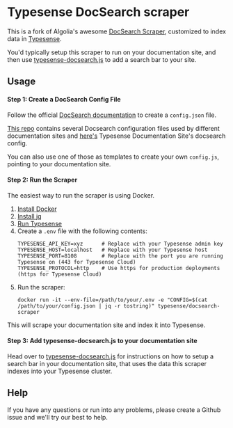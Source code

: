 # Typesense DocSearch scraper

This is a fork of Algolia's awesome [DocSearch Scraper](https://github.com/algolia/docsearch-scraper), customized to index data in [Typesense](https://typesense.org). 

You'd typically setup this scraper to run on your documentation site, and then use [typesense-docsearch.js](https://github.com/typesense/typesense-docsearch.js) to add a search bar to your site. 

## Usage

#### Step 1: Create a DocSearch Config File

Follow the official [DocSearch documentation](https://docsearch.algolia.com/docs/required-configuration/) to create a `config.json` file.

[This repo](https://github.com/algolia/docsearch-configs/tree/master/configs) contains several Docsearch configuration files used by different documentation sites and [here's](https://github.com/typesense/typesense-website/blob/master/docs-site/docsearch.config.js) Typesense Documentation Site's docsearch config.

You can also use one of those as templates to create your own `config.js`, pointing to your documentation site.

#### Step 2: Run the Scraper

The easiest way to run the scraper is using Docker.

1. [Install Docker](https://docs.docker.com/get-docker/)
2. [Install jq](https://stedolan.github.io/jq/download/)
3. [Run Typesense](https://typesense.org/docs/latest/guide/install-typesense.html)
4. Create a `.env` file with the following contents:
    ```
    TYPESENSE_API_KEY=xyz      # Replace with your Typesense admin key
    TYPESENSE_HOST=localhost   # Replace with your Typesense host
    TYPESENSE_PORT=8108        # Replace with the port you are running Typesense on (443 for Typesense Cloud)
    TYPESENSE_PROTOCOL=http    # Use https for production deployments (https for Typesense Cloud)
    ```
5. Run the scraper:
    ```shellsession
    docker run -it --env-file=/path/to/your/.env -e "CONFIG=$(cat /path/to/your/config.json | jq -r tostring)" typesense/docsearch-scraper
    ```

This will scrape your documentation site and index it into Typesense.

#### Step 3: Add typesense-docsearch.js to your documentation site

Head over to [typesense-docsearch.js](https://github.com/typesense/typesense-docsearch.js) for instructions on how to setup a search bar in your documentation site, that uses the data this scraper indexes into your Typesense cluster.

## Help

If you have any questions or run into any problems, please create a Github issue and we'll try our best to help.
